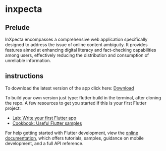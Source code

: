 # inxpecta
## Prelude
InXpecta encompasses a comprehensive web application specifically designed to address the issue of online content ambiguity. It provides features aimed at enhancing digital literacy and fact-checking capabilities among users, effectively reducing the distribution and consumption of unreliable information.

##  instructions
To download the latest version of the app click here: [Download](https://github.com/AvitBrian/InXpecta/blob/main/build/app/outputs/flutter-apk/app-release.apk)

To build your own version just type: flutter build in the terminal, after cloning the repo.
A few resources to get you started if this is your first Flutter project:

- [Lab: Write your first Flutter app](https://docs.flutter.dev/get-started/codelab)
- [Cookbook: Useful Flutter samples](https://docs.flutter.dev/cookbook)

For help getting started with Flutter development, view the
[online documentation](https://docs.flutter.dev/), which offers tutorials,
samples, guidance on mobile development, and a full API reference.
